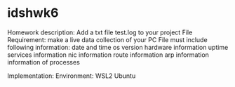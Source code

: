 # idshwk6
Homework description:
Add a txt file test.log to your project
File Requirement: make a live data collection of your PC
File must include following information:
  date and time
  os version
  hardware information
  uptime
  services information
  nic information
  route information
  arp information
  information of processes

Implementation:
Environment: WSL2 Ubuntu
